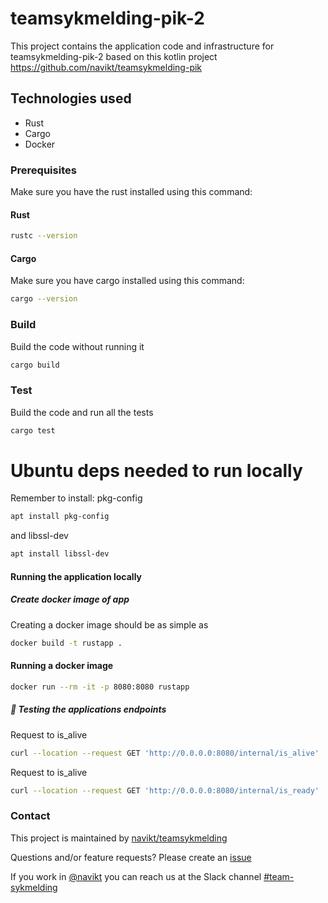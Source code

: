 # teamsykmelding-pik-2
This project contains the application code and infrastructure for teamsykmelding-pik-2 based on this kotlin project https://github.com/navikt/teamsykmelding-pik

## Technologies used
* Rust
* Cargo
* Docker


### Prerequisites
Make sure you have the rust installed using this command:
#### Rust
```bash script
rustc --version
```

#### Cargo
Make sure you have cargo installed using this command:
```bash script
cargo --version
```

### Build
Build the code without running it
```bash script
cargo build
```

### Test
Build the code and run all the tests
```bash script
cargo test
```

# Ubuntu deps needed to run locally
Remember to install:
pkg-config
```bash script
apt install pkg-config
```
and libssl-dev
```bash script
apt install libssl-dev
```

#### Running the application locally

#####  Create docker image of app
Creating a docker image should be as simple as
``` bash
docker build -t rustapp .
```

#### Running a docker image
``` bash
docker run --rm -it -p 8080:8080 rustapp
```

##### 🧪 Testing the applications endpoints

Request to is_alive
```bash script
curl --location --request GET 'http://0.0.0.0:8080/internal/is_alive'
```

Request to is_alive
```bash script
curl --location --request GET 'http://0.0.0.0:8080/internal/is_ready'
```

### Contact

This project is maintained by [navikt/teamsykmelding](CODEOWNERS)

Questions and/or feature requests? Please create an [issue](https://github.com/navikt/teamsykmelding-pik-2/issues)

If you work in [@navikt](https://github.com/navikt) you can reach us at the Slack
channel [#team-sykmelding](https://nav-it.slack.com/archives/CMA3XV997)
